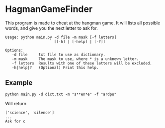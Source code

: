 # HagmanGameFinder

This program is made to cheat at the hangman game. 
It will lists all possible words, and give you the next letter to ask for.
```
Usage: python main.py -d file -m mask [-f letters]
                      [[-h] | [-help] | [-?]]

Options:
   -d file     txt file to use as dictionary.
   -m mask     The mask to use, where * is a unknown letter.
   -f letters  Results with one of these letters will be excluded.
   -h|help|?   (Optional) Print this help.
```

## Example
```
python main.py -d dict.txt -m "s**en*e" -f "ardpu"
```
 Will return
```
['science', 'silence']
...
Ask for c
```
